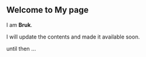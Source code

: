 ## Welcome to My page

I am **Bruk**. <br>

I will update the contents and made it available soon.

until then ...
